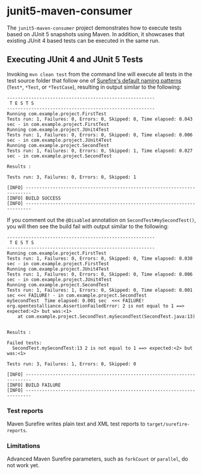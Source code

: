 # junit5-maven-consumer

The `junit5-maven-consumer` project demonstrates how to execute tests based on
JUnit 5 snapshots using Maven. In addition, it showcases that existing JUnit 4
based tests can be executed in the same run.

## Executing JUnit 4 and JUnit 5 Tests

Invoking `mvn clean test` from the command line will execute all tests in the test source folder that follow one of [Surefire's default naming patterns](http://maven.apache.org/surefire/maven-surefire-plugin/examples/inclusion-exclusion.html) (`Test*`, `*Test`, or `*TestCase`), resulting in output similar to the following:

```
-------------------------------------------------------
 T E S T S
-------------------------------------------------------
Running com.example.project.FirstTest
Tests run: 1, Failures: 0, Errors: 0, Skipped: 0, Time elapsed: 0.043 sec - in com.example.project.FirstTest
Running com.example.project.JUnit4Test
Tests run: 1, Failures: 0, Errors: 0, Skipped: 0, Time elapsed: 0.006 sec - in com.example.project.JUnit4Test
Running com.example.project.SecondTest
Tests run: 1, Failures: 0, Errors: 0, Skipped: 1, Time elapsed: 0.027 sec - in com.example.project.SecondTest

Results :

Tests run: 3, Failures: 0, Errors: 0, Skipped: 1

[INFO] ------------------------------------------------------------------------
[INFO] BUILD SUCCESS
[INFO] ------------------------------------------------------------------------
```

If you comment out the `@Disabled` annotation on `SecondTest#mySecondTest()`, you will then see the build fail with output similar to the following:

```
-------------------------------------------------------
 T E S T S
-------------------------------------------------------
Running com.example.project.FirstTest
Tests run: 1, Failures: 0, Errors: 0, Skipped: 0, Time elapsed: 0.038 sec - in com.example.project.FirstTest
Running com.example.project.JUnit4Test
Tests run: 1, Failures: 0, Errors: 0, Skipped: 0, Time elapsed: 0.006 sec - in com.example.project.JUnit4Test
Running com.example.project.SecondTest
Tests run: 1, Failures: 1, Errors: 0, Skipped: 0, Time elapsed: 0.001 sec <<< FAILURE! - in com.example.project.SecondTest
mySecondTest  Time elapsed: 0.001 sec  <<< FAILURE!
org.opentestalliance.AssertionFailedError: 2 is not equal to 1 ==> expected:<2> but was:<1>
	at com.example.project.SecondTest.mySecondTest(SecondTest.java:13)


Results :

Failed tests: 
  SecondTest.mySecondTest:13 2 is not equal to 1 ==> expected:<2> but was:<1>

Tests run: 3, Failures: 1, Errors: 0, Skipped: 0

[INFO] ------------------------------------------------------------------------
[INFO] BUILD FAILURE
[INFO] ------------------------------------------------------------------------
```

### Test reports

Maven Surefire writes plain text and XML test reports to `target/surefire-reports`.

### Limitations

Advanced Maven Surefire parameters, such as `forkCount` or `parallel`, do not work yet.
